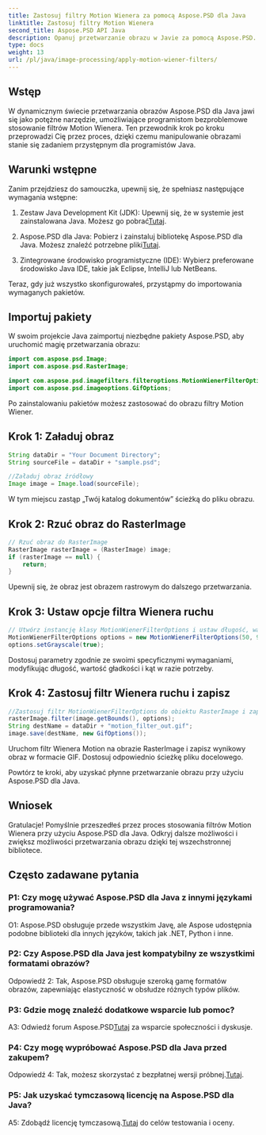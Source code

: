 ```yaml
---
title: Zastosuj filtry Motion Wienera za pomocą Aspose.PSD dla Java
linktitle: Zastosuj filtry Motion Wienera
second_title: Aspose.PSD API Java
description: Opanuj przetwarzanie obrazu w Javie za pomocą Aspose.PSD. Zastosuj filtry Motion Wienera bez wysiłku, korzystając z naszego przewodnika krok po kroku.
type: docs
weight: 13
url: /pl/java/image-processing/apply-motion-wiener-filters/
---
```

## Wstęp

W dynamicznym świecie przetwarzania obrazów Aspose.PSD dla Java jawi się jako potężne narzędzie, umożliwiające programistom bezproblemowe stosowanie filtrów Motion Wienera. Ten przewodnik krok po kroku przeprowadzi Cię przez proces, dzięki czemu manipulowanie obrazami stanie się zadaniem przystępnym dla programistów Java.

## Warunki wstępne

Zanim przejdziesz do samouczka, upewnij się, że spełniasz następujące wymagania wstępne:

1.  Zestaw Java Development Kit (JDK): Upewnij się, że w systemie jest zainstalowana Java. Możesz go pobrać[Tutaj](https://www.oracle.com/java/technologies/javase-downloads.html).

2.  Aspose.PSD dla Java: Pobierz i zainstaluj bibliotekę Aspose.PSD dla Java. Możesz znaleźć potrzebne pliki[Tutaj](https://releases.aspose.com/psd/java/).

3. Zintegrowane środowisko programistyczne (IDE): Wybierz preferowane środowisko Java IDE, takie jak Eclipse, IntelliJ lub NetBeans.

Teraz, gdy już wszystko skonfigurowałeś, przystąpmy do importowania wymaganych pakietów.

## Importuj pakiety

W swoim projekcie Java zaimportuj niezbędne pakiety Aspose.PSD, aby uruchomić magię przetwarzania obrazu:

```java
import com.aspose.psd.Image;
import com.aspose.psd.RasterImage;

import com.aspose.psd.imagefilters.filteroptions.MotionWienerFilterOptions;
import com.aspose.psd.imageoptions.GifOptions;
```

Po zainstalowaniu pakietów możesz zastosować do obrazu filtry Motion Wiener.

## Krok 1: Załaduj obraz

```java
String dataDir = "Your Document Directory";
String sourceFile = dataDir + "sample.psd";

//Załaduj obraz źródłowy
Image image = Image.load(sourceFile);
```

W tym miejscu zastąp „Twój katalog dokumentów” ścieżką do pliku obrazu.

## Krok 2: Rzuć obraz do RasterImage

```java
// Rzuć obraz do RasterImage
RasterImage rasterImage = (RasterImage) image;
if (rasterImage == null) {
    return;
}
```

Upewnij się, że obraz jest obrazem rastrowym do dalszego przetwarzania.

## Krok 3: Ustaw opcje filtra Wienera ruchu

```java
// Utwórz instancję klasy MotionWienerFilterOptions i ustaw długość, wartość gładkości i kąt.
MotionWienerFilterOptions options = new MotionWienerFilterOptions(50, 9, 90);
options.setGrayscale(true);
```

Dostosuj parametry zgodnie ze swoimi specyficznymi wymaganiami, modyfikując długość, wartość gładkości i kąt w razie potrzeby.

## Krok 4: Zastosuj filtr Wienera ruchu i zapisz

```java
//Zastosuj filtr MotionWienerFilterOptions do obiektu RasterImage i zapisz wynikowy obraz
rasterImage.filter(image.getBounds(), options);
String destName = dataDir + "motion_filter_out.gif";
image.save(destName, new GifOptions());
```

Uruchom filtr Wienera Motion na obrazie RasterImage i zapisz wynikowy obraz w formacie GIF. Dostosuj odpowiednio ścieżkę pliku docelowego.

Powtórz te kroki, aby uzyskać płynne przetwarzanie obrazu przy użyciu Aspose.PSD dla Java.

## Wniosek

Gratulacje! Pomyślnie przeszedłeś przez proces stosowania filtrów Motion Wienera przy użyciu Aspose.PSD dla Java. Odkryj dalsze możliwości i zwiększ możliwości przetwarzania obrazu dzięki tej wszechstronnej bibliotece.

## Często zadawane pytania

### P1: Czy mogę używać Aspose.PSD dla Java z innymi językami programowania?

O1: Aspose.PSD obsługuje przede wszystkim Javę, ale Aspose udostępnia podobne biblioteki dla innych języków, takich jak .NET, Python i inne.

### P2: Czy Aspose.PSD dla Java jest kompatybilny ze wszystkimi formatami obrazów?

Odpowiedź 2: Tak, Aspose.PSD obsługuje szeroką gamę formatów obrazów, zapewniając elastyczność w obsłudze różnych typów plików.

### P3: Gdzie mogę znaleźć dodatkowe wsparcie lub pomoc?

 A3: Odwiedź forum Aspose.PSD[Tutaj](https://forum.aspose.com/c/psd/34) za wsparcie społeczności i dyskusje.

### P4: Czy mogę wypróbować Aspose.PSD dla Java przed zakupem?

 Odpowiedź 4: Tak, możesz skorzystać z bezpłatnej wersji próbnej.[Tutaj](https://releases.aspose.com/).

### P5: Jak uzyskać tymczasową licencję na Aspose.PSD dla Java?

A5: Zdobądź licencję tymczasową.[Tutaj](https://purchase.aspose.com/temporary-license/) do celów testowania i oceny.